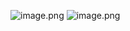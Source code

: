 ![image.png](https://cenyi-picture-1317709115.cos.ap-shanghai.myqcloud.com/picture/202310151019024.png)
![image.png](https://cenyi-picture-1317709115.cos.ap-shanghai.myqcloud.com/picture/202310151333712.png)
